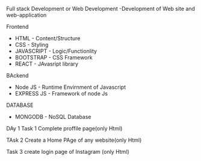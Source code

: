 Full stack Development or Web Development
-Development of Web site and web-application

Frontend 
- HTML  -  Content/Structure
- CSS   -  Styling
- JAVASCRIPT - Logic/Functionlity
- BOOTSTRAP -  CSS Framework
- REACT  -  JAvasript library

BAckend 
-  Node  JS  - Runtime Envirnment of Javascript
-  EXPRESS JS  - Framework of node Js


DATABASE
- MONGODB - NoSQL Database


DAy 1
Task 1
Complete proffile page(only Html)

TAsk 2
Create a Home PAge of any website(only Html)

Task 3
create login page of Instagram (only Html)
